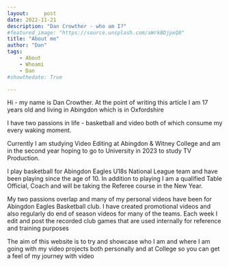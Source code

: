 ```yaml
---
layout:     post
date: 2022-11-21
description: "Dan Crowther - who am I?"
#featured_image: "https://source.unsplash.com/aWrkBDjpxQ8"
title: "About me"
author: "Dan"
tags:
    - About
    - Whoami
    - Dan
#showthedate: True

---
```


Hi - my name is Dan Crowther. At the point of writing this article I am 17 years old and living in Abingdon which is in Oxfordshire

I have two passions in life - basketball and video both of which consume my every waking moment.

Currently I am studying Video Editing at Abingdon & Witney College and am in the second year hoping to go 
to University in 2023 to study TV Production. 

I play basketball for Abingdon Eagles U18s National League team and have been playing since the age of 10. In
addition to playing I am a qualified Table Official, Coach and will be taking the Referee course in the New Year.

My two passions overlap and many of my personal videos have been for Abingdon Eagles Basketball club. I have created 
promotional videos and also regularly do end of season videos for many of the teams. Each week I edit and post the 
recorded club games that are used internally for reference and training purposes

The aim of this website is to try and showcase who I am and where I am going with my video projects both personally and 
at College so you can get a feel of my journey with video

